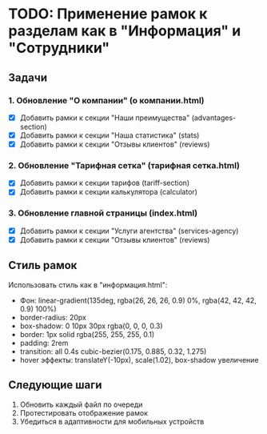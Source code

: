 # TODO: Применение рамок к разделам как в "Информация" и "Сотрудники"

## Задачи

### 1. Обновление "О компании" (о компании.html)
- [x] Добавить рамки к секции "Наши преимущества" (advantages-section)
- [x] Добавить рамки к секции "Наша статистика" (stats)
- [x] Добавить рамки к секции "Отзывы клиентов" (reviews)

### 2. Обновление "Тарифная сетка" (тарифная сетка.html)
- [x] Добавить рамки к секции тарифов (tariff-section)
- [x] Добавить рамки к секции калькулятора (calculator)

### 3. Обновление главной страницы (index.html)
- [x] Добавить рамки к секции "Услуги агентства" (services-agency)
- [x] Добавить рамки к секции "Отзывы клиентов" (reviews)

## Стиль рамок
Использовать стиль как в "информация.html":
- Фон: linear-gradient(135deg, rgba(26, 26, 26, 0.9) 0%, rgba(42, 42, 42, 0.9) 100%)
- border-radius: 20px
- box-shadow: 0 10px 30px rgba(0, 0, 0, 0.3)
- border: 1px solid rgba(255, 255, 255, 0.1)
- padding: 2rem
- transition: all 0.4s cubic-bezier(0.175, 0.885, 0.32, 1.275)
- hover эффекты: translateY(-10px), scale(1.02), box-shadow увеличение

## Следующие шаги
1. Обновить каждый файл по очереди
2. Протестировать отображение рамок
3. Убедиться в адаптивности для мобильных устройств
